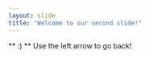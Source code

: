 ```yaml
---
layout: slide
title: "Welcome to our second slide!"
---
```

** :) **
Use the left arrow to go back!
